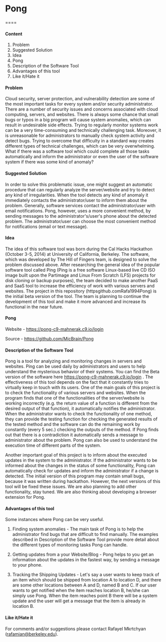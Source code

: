 # Pong
====

#### Content

1. Problem 
2. Suggested Solution 
3. Idea 
4. Pong 
5. Description of the Software Tool 
6. Advantages of this tool 
7. Like it/Hate it  


#### Problem

Cloud security, server protection, and vulnerability detection are some of the most important tasks for every system and/or security administrator. There are a number of security issues and concerns associated with cloud computing, servers, and websites. There is always some chance that small bugs or typos in a big program will cause system anomalies, which can result in undesirable side effects. Trying to regularly monitor systems work can be a very time-consuming and technically challenging task. Moreover, it is unreasonable for administrators to manually check system activity and detect bugs. Trying to overcome that difficulty in a standard way creates different types of technical challenges, which can be very overwhelming. What if there was a software tool which could complete all those tasks automatically and inform the administrator or even the user of the software system if there was some kind of anomaly?


#### Suggested Solution

In order to solve this problematic issue, one might suggest an automatic procedure that can regularly analyze the server/website and try to detect any kind of irregularities. When the tool detects any kind of anomaly it immediately contacts the administrator/user to inform them about the problem. Generally, software services contact the administrator/user with email notifications. Pong, however, uses a more convenient method, by sending messages to the administrator's/user's phone about the detected problem. The administrator/user can choose the most convenient method for notifications (email or text message).

#### Idea

The idea of this software tool was born during the Cal Hacks Hackathon (October 3-5, 2014) at University of California, Berkeley. The software, which was developed by The Hill of Fingers team, is designed to solve the problem discussed above. After researching the general idea of the popular software tool called Ping (Ping is a free software Linux-based live CD ISO image built upon the Partimage and Linux From Scratch (LFS) projects for disk cloning or backup purposes), the team decided to make another PaaS and SaaS tool to increase the efficiency of work with various servers and websites. The project in this repository (httpsgithub.comRafa1994Pong) is the initial beta version of the tool. The team is planning to continue the development of this tool and make it more advanced and increase its functional in the near future.

#### Pong

Website - https://pong-c9-mahnerak.c9.io/login

Source  - https://github.com/MicBrain/Pong

#### Description of the Software Tool


Pong is a tool for analyzing and monitoring changes in servers and websites. Ping can be used daily by administrators and users to help understand the mysterious behavior of their systems. You can find the Beta version of the software here https://pong-c9-mahnerak.c9.io/login . The effectiveness of this tool depends on the fact that it constantly tries to virtually keep in touch with its users. One of the main goals of this project is to check the functionality of various servers and websites. When the program finds that one of the functionalities of the server/website is working incorrectly (e.g. the return value of a function is different from the desired output of that function), it automatically notifies the administrator. When the administrator wants to check the functionality of one method, they can provide the testing function for checking the generated results of the tested method and the software can do the remaining work by constantly (every 5 sec.) checking the outputs of the method. If Pong finds out that there is a contradiction it automatically sends a message to administrator about the problem. Pong can also be used to understand the execution time of different parts of the system. 

Another important goal of this project is to inform about the executed updates in the system to the administrator. If the administrator wants to be informed about the changes in the status of some functionality, Pong can automatically check for updates and inform the administrator if a change is detected. The initial version of this program may contain small bugs, because it was written during hackathon. However, the next versions of this tool will be fixed these issues. We are also planning to add other functionality, stay tuned. We are also thinking about developing a browser extension for Pong.

#### Advantages of this tool

Some instances where Pong can be very useful.

1. Finding system anomalies - The main task of Pong is to help the administrator find bugs that are difficult to find manually. The examples described in Description of the Software Tool provide more detail about the different types of monitoring tasks Pong can handle.


2. Getting updates from a your Website/Blog - Pong helps to you get an information about the updates in the fastest way, by sending a message to your phone. 

3. Tracking the Shipping Updates - Let's say a user wants to keep track of an item which should be shipped from location A to location D, and there are some other locations between A and D, named B and C. If our user wants to get notified when the item reaches location B, he/she can simply use Pong. When the item reaches point B there will be a system update and the user will get a message that the item is already in location B.


#### Like it/Hate it

For comments and/or suggestions please contact Rafayel Mkrtchyan (rafamian@berkeley.edu).
